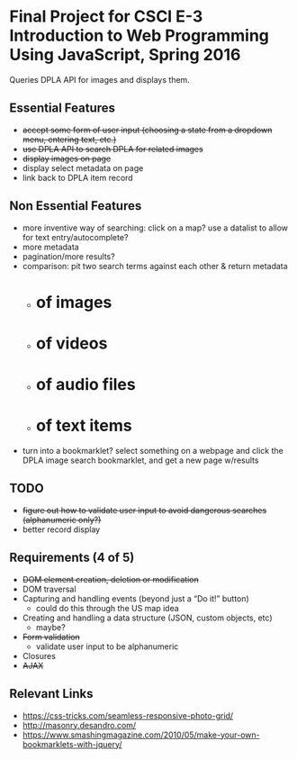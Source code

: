 # Final Project for CSCI E-3 Introduction to Web Programming Using JavaScript, Spring 2016

Queries DPLA API for images and displays them.

## Essential Features
- ~~accept some form of user input (choosing a state from a dropdown menu, entering text, etc.)~~
- ~~use DPLA API to search DPLA for related images~~
- ~~display images on page~~
- display select metadata on page
- link back to DPLA item record

## Non Essential Features
- more inventive way of searching: click on a map? use a datalist to allow for text entry/autocomplete?
- more metadata
- pagination/more results?
- comparison: pit two search terms against each other & return metadata
	- # of images
	- # of videos
	- # of audio files
	- # of text items
- turn into a bookmarklet? select something on a webpage and click the DPLA image search bookmarklet, and get a new page w/results 

## TODO
- ~~figure out how to validate user input to avoid dangerous searches (alphanumeric only?)~~
- better record display

## Requirements (4 of 5)
- ~~DOM element creation, deletion or modification~~
- DOM traversal
- Capturing and handling events (beyond just a “Do it!” button)
	- could do this through the US map idea
- Creating and handling a data structure (JSON, custom objects, etc)
	- maybe? 
- ~~Form validation~~
	- validate user input to be alphanumeric
- Closures
- ~~AJAX~~

## Relevant Links
- https://css-tricks.com/seamless-responsive-photo-grid/
- http://masonry.desandro.com/
- https://www.smashingmagazine.com/2010/05/make-your-own-bookmarklets-with-jquery/